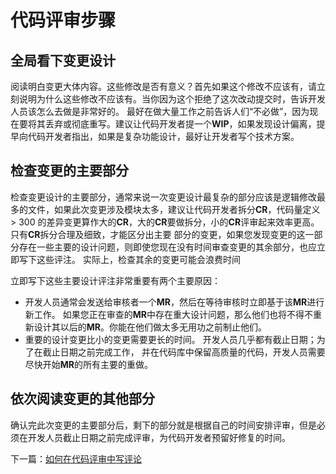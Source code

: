 # 代码评审步骤

## 全局看下变更设计

  阅读明白变更大体内容。这些修改是否有意义？首先如果这个修改不应该有，请立刻说明为什么这些修改不应该有。当你因为这个拒绝了这次改动提交时，告诉开发人员该怎么去做是非常好的。
最好在做大量工作之前告诉人们“不必做”，因为现在要将其丢弃或彻底重写。建议让代码开发者提一个**WIP**，如果发现设计偏离，提早向代码开发者指出，如果是复杂功能设计，最好让开发者写个技术方案。

## 检查变更的主要部分

  检查变更设计的主要部分，通常来说一次变更设计最复杂的部分应该是逻辑修改最多的文件，如果此次变更涉及模块太多，建议让代码开发者拆分**CR**，代码量定义 > 300 的差异变更算作大的**CR**，大的**CR**要做拆分，小的**CR**评审起来效率更高。只有**CR**拆分合理及细致，才能区分出主要
部分的变更，如果您发现变更的这一部分存在一些主要的设计问题，则即使您现在没有时间审查变更的其余部分，也应立即写下这些评注。 实际上，检查其余的变更可能会浪费时间

立即写下这些主要设计评注非常重要有两个主要原因：

- 开发人员通常会发送给审核者一个**MR**，然后在等待审核时立即基于该**MR**进行新工作。 如果您正在审查的**MR**中存在重大设计问题，那么他们也将不得不重新设计其以后的**MR**。你能在他们做太多无用功之前制止他们。  
- 重要的设计变更比小的变更需要更长的时间。 开发人员几乎都有截止日期；为了在截止日期之前完成工作， 并在代码库中保留高质量的代码，开发人员需要尽快开始**MR**的所有主要的重做。
  
## 依次阅读变更的其他部分

  确认完此次变更的主要部分后，剩下的部分就是根据自己的时间安排评审，但是必须在开发人员截止日期之前完成评审，为代码开发者预留好修复的时间。

下一篇：[如何在代码评审中写评论](./docs/comments.md)
